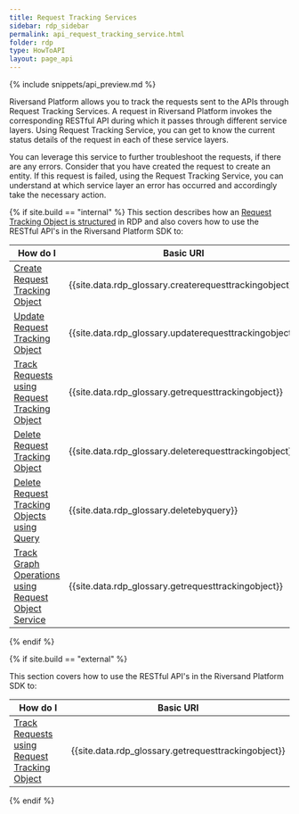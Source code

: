 ```yaml
---
title: Request Tracking Services
sidebar: rdp_sidebar
permalink: api_request_tracking_service.html
folder: rdp
type: HowToAPI
layout: page_api
---
```


{% include snippets/api_preview.md %}

Riversand Platform allows you to track the requests sent to the APIs through Request Tracking Services. A request in Riversand Platform invokes the corresponding RESTful API during which it passes through different service layers. Using Request Tracking Service, you can get to know the current status details of the request in each of these service layers. 

You can leverage this service to further troubleshoot the requests, if there are any errors. Consider that you have created the request to create an entity. If this request is failed, using the Request Tracking Service, you can understand at which service layer an error has occurred and accordingly take the necessary action.

{% if site.build == "internal" %}
This section describes how an [Request Tracking Object is structured](api_request_tracking_object_structure.html) in RDP and also covers how to use the RESTful API's in the Riversand Platform SDK to:

| How do I | Basic URI |
|----------|-------------|
| [Create Request Tracking Object](api_create_request_tracking_object_scenario1.html) | {{site.data.rdp_glossary.createrequesttrackingobject}} |
| [Update Request Tracking Object](api_update_request_tracking_object_scenario1.html) | {{site.data.rdp_glossary.updaterequesttrackingobject}} |
| [Track Requests using Request Tracking Object](api_get_request_tracking_object.html) | {{site.data.rdp_glossary.getrequesttrackingobject}} |
| [Delete Request Tracking Object](api_delete_request_tracking_object_scenario1.html) | {{site.data.rdp_glossary.deleterequesttrackingobject}} |
| [Delete Request Tracking Objects using Query](api_deletebyquery_request_tracking_object_scenario1.html) | {{site.data.rdp_glossary.deletebyquery}} |
| [Track Graph Operations using Request Object Service](api_request_graph_operations.html) | {{site.data.rdp_glossary.getrequesttrackingobject}} | 
{% endif %}

{% if site.build == "external" %}

This section covers how to use the RESTful API's in the Riversand Platform SDK to:

| How do I | Basic URI |
|----------|-------------|
| [Track Requests using Request Tracking Object](api_get_request_tracking_object.html) | {{site.data.rdp_glossary.getrequesttrackingobject}} |
{% endif %}